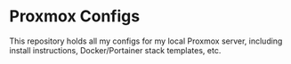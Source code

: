 # Proxmox Configs

This repository holds all my configs for my local Proxmox server, including install instructions, Docker/Portainer stack templates, etc.
